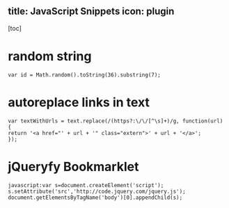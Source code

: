 title: JavaScript Snippets
icon: plugin
------------------------------------
[toc]

# random string

```
var id = Math.random().toString(36).substring(7);
```

# autoreplace links in text

```
var textWithUrls = text.replace(/(https?:\/\/[^\s]+)/g, function(url) {
return '<a href="' + url + '" class="extern">' + url + '</a>';
});
```

# jQueryfy Bookmarklet

```
javascript:var s=document.createElement('script');
s.setAttribute('src','http://code.jquery.com/jquery.js');
document.getElementsByTagName('body')[0].appendChild(s);
```